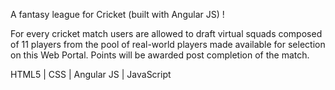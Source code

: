 A fantasy league for Cricket (built with Angular JS) !

For every cricket match users are allowed to draft virtual squads composed of 11 players from the pool of real-world players made available for selection on this Web Portal. 
Points will be awarded post completion of the match.

HTML5 | CSS | Angular JS | JavaScript
